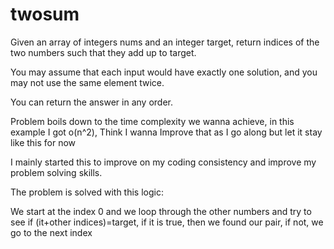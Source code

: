 # twosum


Given an array of integers nums and an integer target, return indices of the two numbers such that they add up to target.

You may assume that each input would have exactly one solution, and you may not use the same element twice.

You can return the answer in any order.



Problem boils down to the time complexity we wanna achieve, in this example I got o(n^2), Think I wanna Improve that as I go along but let it stay like this for now

I mainly started this to improve on my coding consistency and improve my problem solving skills.

The problem is solved with this logic:

We start at the index 0 and we loop through the other numbers and try to see if (it+other indices)=target, if it is true, then we found our pair, if not, we go to the next index

